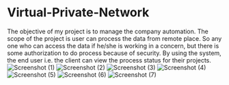 
# Virtual-Private-Network
The objective of my project is to manage the company automation. 
The scope of the project is user can process the data from remote place. 
So any one who can access the data if he/she is working in a concern, but there is some authorization to do process because of security.
 By using the system, the end user i.e. the client can view the process status for their projects.![Screenshot (1)](https://user-images.githubusercontent.com/88832346/218328236-252d6333-6fc7-4fc1-9617-326c5d2ecf82.png)
![Screenshot (2)](https://user-images.githubusercontent.com/88832346/218328239-b7d68ea7-da18-46e5-9532-41fe115394fb.png)
![Screenshot (3)](https://user-images.githubusercontent.com/88832346/218328243-4fac5fb1-2937-4321-a01f-c0d8fdc476a4.png)
![Screenshot (4)](https://user-images.githubusercontent.com/88832346/218328248-2a2ffa59-4b42-4761-aa0b-7100c36cc896.png)
![Screenshot (5)](https://user-images.githubusercontent.com/88832346/218328250-e8701e78-8700-411a-a049-d36b1baa6c7a.png)
![Screenshot (6)](https://user-images.githubusercontent.com/88832346/218328254-6abdbb79-88de-4130-9cef-4f13e313d992.png)
![Screenshot (7)](https://user-images.githubusercontent.com/88832346/218328256-38faede3-9a46-4b76-ba72-b5cc2158695b.png)


